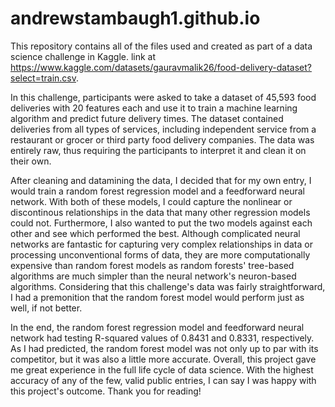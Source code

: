 # andrewstambaugh1.github.io
This repository contains all of the files used and created as part of a data science challenge in Kaggle. 
link at https://www.kaggle.com/datasets/gauravmalik26/food-delivery-dataset?select=train.csv. 

In this challenge, participants were asked to take a dataset of 45,593 food deliveries with 20 features each and use it to train a machine learning algorithm and predict future delivery times. The dataset contained deliveries from all types of services, including independent service from a restaurant or grocer or third party food delivery companies. The data was entirely raw, thus requiring the participants to interpret it and clean it on their own. 

After cleaning and datamining the data, I decided that for my own entry, I would train a random forest regression model and a feedforward neural network. With both of these models, I could capture the nonlinear or discontinous relationships in the data that many other regression models could not. Furthermore, I also wanted to put the two models against each other and see which performed the best. Although complicated neural networks are fantastic for capturing very complex relationships in data or processing unconventional forms of data, they are more computationally expensive than random forest models as random forests' tree-based algorithms are much simpler than the neural network's neuron-based algorithms. Considering that this challenge's data was fairly straightforward, I had a premonition that the random forest model would perform just as well, if not better. 

In the end, the random forest regression model and feedforward neural network had testing R-squared values of 0.8431 and 0.8331, respectively. As I had predicted, the random forest model was not only up to par with its competitor, but it was also a little more accurate. Overall, this project gave me great experience in the full life cycle of data science. With the highest accuracy of any of the few, valid public entries, I can say I was happy with this project's outcome. Thank you for reading!
